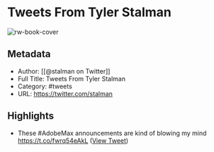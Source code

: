 # Tweets From Tyler Stalman

![rw-book-cover](https://pbs.twimg.com/profile_images/1034325920604028928/tpB7N6JI.jpg)

## Metadata
- Author: [[@stalman on Twitter]]
- Full Title: Tweets From Tyler Stalman
- Category: #tweets
- URL: https://twitter.com/stalman

## Highlights
- These #AdobeMax announcements are kind of blowing my mind https://t.co/fwrq54eAkL ([View Tweet](https://twitter.com/stalman/status/1712237180389830844))
